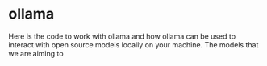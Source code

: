 # ollama
Here is the code to work with ollama and how ollama can be used to interact with open source models locally on your machine.
The models that we are aiming to 